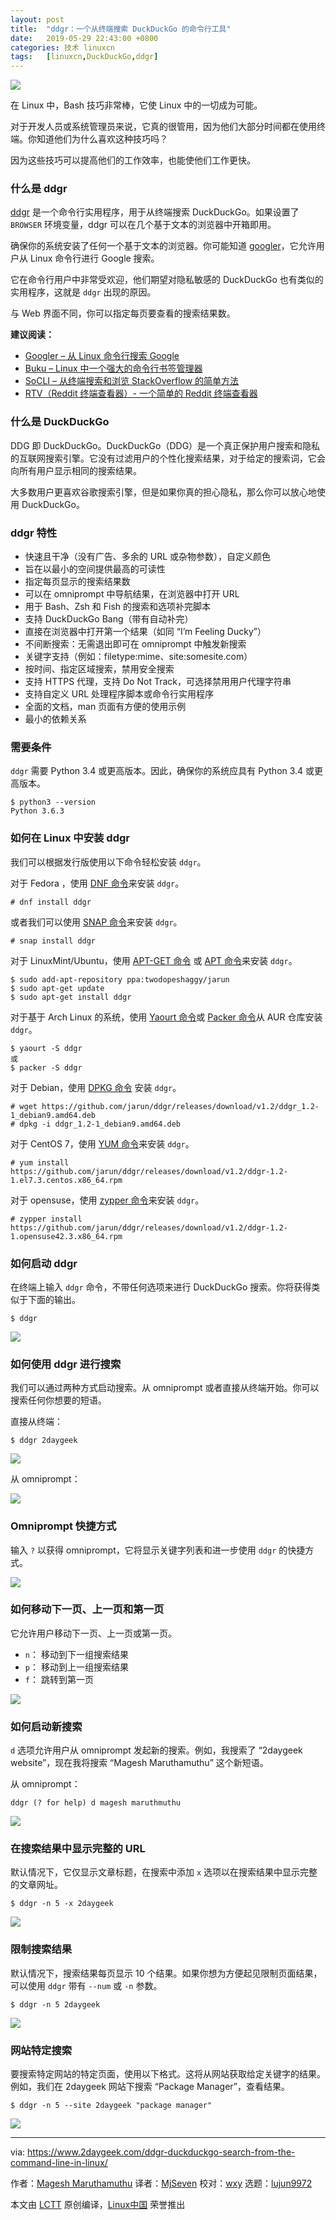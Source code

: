 ```yaml
---
layout: post
title:	"ddgr：一个从终端搜索 DuckDuckGo 的命令行工具"
date:	2019-05-29 22:43:00 +0800 
categories:	技术 linuxcn 
tags:	[linuxcn,DuckDuckGo,ddgr]
---
```



![](/Asserts/Images//attachment/album/201905/29/224249rxxnkk8q523pku22.jpg)


在 Linux 中，Bash 技巧非常棒，它使 Linux 中的一切成为可能。


对于开发人员或系统管理员来说，它真的很管用，因为他们大部分时间都在使用终端。你知道他们为什么喜欢这种技巧吗？


因为这些技巧可以提高他们的工作效率，也能使他们工作更快。


### 什么是 ddgr


[ddgr](https://github.com/jarun/ddgr) 是一个命令行实用程序，用于从终端搜索 DuckDuckGo。如果设置了 `BROWSER` 环境变量，ddgr 可以在几个基于文本的浏览器中开箱即用。


确保你的系统安装了任何一个基于文本的浏览器。你可能知道 [googler](https://www.2daygeek.com/googler-google-search-from-the-command-line-on-linux/)，它允许用户从 Linux 命令行进行 Google 搜索。


它在命令行用户中非常受欢迎，他们期望对隐私敏感的 DuckDuckGo 也有类似的实用程序，这就是 `ddgr` 出现的原因。


与 Web 界面不同，你可以指定每页要查看的搜索结果数。


**建议阅读：**


* [Googler – 从 Linux 命令行搜索 Google](https://www.2daygeek.com/googler-google-search-from-the-command-line-on-linux/)
* [Buku – Linux 中一个强大的命令行书签管理器](https://www.2daygeek.com/buku-command-line-bookmark-manager-linux/)
* [SoCLI – 从终端搜索和浏览 StackOverflow 的简单方法](https://www.2daygeek.com/socli-search-and-browse-stack-overflow-from-linux-terminal/)
* [RTV（Reddit 终端查看器）- 一个简单的 Reddit 终端查看器](https://www.2daygeek.com/rtv-reddit-terminal-viewer-a-simple-terminal-viewer-for-reddit/)


### 什么是 DuckDuckGo


DDG 即 DuckDuckGo。DuckDuckGo（DDG）是一个真正保护用户搜索和隐私的互联网搜索引擎。它没有过滤用户的个性化搜索结果，对于给定的搜索词，它会向所有用户显示相同的搜索结果。


大多数用户更喜欢谷歌搜索引擎，但是如果你真的担心隐私，那么你可以放心地使用 DuckDuckGo。


### ddgr 特性


* 快速且干净（没有广告、多余的 URL 或杂物参数），自定义颜色
* 旨在以最小的空间提供最高的可读性
* 指定每页显示的搜索结果数
* 可以在 omniprompt 中导航结果，在浏览器中打开 URL
* 用于 Bash、Zsh 和 Fish 的搜索和选项补完脚本
* 支持 DuckDuckGo Bang（带有自动补完）
* 直接在浏览器中打开第一个结果（如同 “I’m Feeling Ducky”）
* 不间断搜索：无需退出即可在 omniprompt 中触发新搜索
* 关键字支持（例如：filetype:mime、site:somesite.com）
* 按时间、指定区域搜索，禁用安全搜索
* 支持 HTTPS 代理，支持 Do Not Track，可选择禁用用户代理字符串
* 支持自定义 URL 处理程序脚本或命令行实用程序
* 全面的文档，man 页面有方便的使用示例
* 最小的依赖关系


### 需要条件


`ddgr` 需要 Python 3.4 或更高版本。因此，确保你的系统应具有 Python 3.4 或更高版本。



```
$ python3 --version
Python 3.6.3
```

### 如何在 Linux 中安装 ddgr


我们可以根据发行版使用以下命令轻松安装 `ddgr`。


对于 Fedora ，使用 [DNF 命令](https://www.2daygeek.com/dnf-command-examples-manage-packages-fedora-system/)来安装 `ddgr`。



```
# dnf install ddgr
```

或者我们可以使用 [SNAP 命令](https://www.2daygeek.com/snap-command-examples/)来安装 `ddgr`。



```
# snap install ddgr
```

对于 LinuxMint/Ubuntu，使用 [APT-GET 命令](https://www.2daygeek.com/apt-get-apt-cache-command-examples-manage-packages-debian-ubuntu-systems/) 或 [APT 命令](https://www.2daygeek.com/apt-command-examples-manage-packages-debian-ubuntu-systems/)来安装 `ddgr`。



```
$ sudo add-apt-repository ppa:twodopeshaggy/jarun
$ sudo apt-get update
$ sudo apt-get install ddgr
```

对于基于 Arch Linux 的系统，使用 [Yaourt 命令](https://www.2daygeek.com/install-yaourt-aur-helper-on-arch-linux/)或 [Packer 命令](https://www.2daygeek.com/install-packer-aur-helper-on-arch-linux/)从 AUR 仓库安装 `ddgr`。



```
$ yaourt -S ddgr
或
$ packer -S ddgr
```

对于 Debian，使用 [DPKG 命令](https://www.2daygeek.com/dpkg-command-to-manage-packages-on-debian-ubuntu-linux-mint-systems/) 安装 `ddgr`。



```
# wget https://github.com/jarun/ddgr/releases/download/v1.2/ddgr_1.2-1_debian9.amd64.deb
# dpkg -i ddgr_1.2-1_debian9.amd64.deb
```

对于 CentOS 7，使用 [YUM 命令](https://www.2daygeek.com/yum-command-examples-manage-packages-rhel-centos-systems/)来安装 `ddgr`。



```
# yum install https://github.com/jarun/ddgr/releases/download/v1.2/ddgr-1.2-1.el7.3.centos.x86_64.rpm
```

对于 opensuse，使用 [zypper 命令](https://www.2daygeek.com/zypper-command-examples-manage-packages-opensuse-system/)来安装 `ddgr`。



```
# zypper install https://github.com/jarun/ddgr/releases/download/v1.2/ddgr-1.2-1.opensuse42.3.x86_64.rpm
```

### 如何启动 ddgr


在终端上输入 `ddgr` 命令，不带任何选项来进行 DuckDuckGo 搜索。你将获得类似于下面的输出。



```
$ ddgr
```

![](/Asserts/Images//attachment/album/201905/29/224628haazlafyyvnc3gzo.png)


### 如何使用 ddgr 进行搜索


我们可以通过两种方式启动搜索。从 omniprompt 或者直接从终端开始。你可以搜索任何你想要的短语。


直接从终端：



```
$ ddgr 2daygeek
```

![](/Asserts/Images//attachment/album/201905/29/224638wcl2ctvbe66ezg3k.png)


从 omniprompt：


![](/Asserts/Images//attachment/album/201905/29/224657cp0991z0n9o99koj.png)


### Omniprompt 快捷方式


输入 `?` 以获得 omniprompt，它将显示关键字列表和进一步使用 `ddgr` 的快捷方式。


![](/Asserts/Images//attachment/album/201905/29/224721atg4e8wggtrwburm.png)


### 如何移动下一页、上一页和第一页


它允许用户移动下一页、上一页或第一页。


* `n`： 移动到下一组搜索结果
* `p`： 移动到上一组搜索结果
* `f`： 跳转到第一页


![](/Asserts/Images//attachment/album/201905/29/224730qat0xu7jbdaaxdr3.png)


### 如何启动新搜索


`d` 选项允许用户从 omniprompt 发起新的搜索。例如，我搜索了 “2daygeek website”，现在我将搜索 “Magesh Maruthamuthu” 这个新短语。


从 omniprompt：



```
ddgr (? for help) d magesh maruthmuthu
```

![](/Asserts/Images//attachment/album/201905/29/224741qg9of29e8m9x9g0t.png)


### 在搜索结果中显示完整的 URL


默认情况下，它仅显示文章标题，在搜索中添加 `x` 选项以在搜索结果中显示完整的文章网址。



```
$ ddgr -n 5 -x 2daygeek
```

![](/Asserts/Images//attachment/album/201905/29/224806nu9goqddruidt9ga.png)


### 限制搜索结果


默认情况下，搜索结果每页显示 10 个结果。如果你想为方便起见限制页面结果，可以使用 `ddgr` 带有 `--num` 或 `-n` 参数。



```
$ ddgr -n 5 2daygeek
```

![](/Asserts/Images//attachment/album/201905/29/224823uxh7rnjbb6raa2rd.png)


### 网站特定搜索


要搜索特定网站的特定页面，使用以下格式。这将从网站获取给定关键字的结果。例如，我们在 2daygeek 网站下搜索 “Package Manager”，查看结果。



```
$ ddgr -n 5 --site 2daygeek "package manager"
```

![](/Asserts/Images//attachment/album/201905/29/224836drzlil5vldjvmpuq.png)




---


via: <https://www.2daygeek.com/ddgr-duckduckgo-search-from-the-command-line-in-linux/>


作者：[Magesh Maruthamuthu](https://www.2daygeek.com/author/magesh/) 译者：[MjSeven](https://github.com/MjSeven) 校对：[wxy](https://github.com/wxy) 选题：[lujun9972](https://github.com/lujun9972)


本文由 [LCTT](https://github.com/LCTT/TranslateProject) 原创编译，[Linux中国](https://linux.cn/) 荣誉推出
